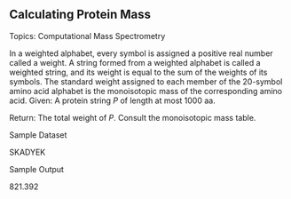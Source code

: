 ## Calculating Protein Mass

Topics: Computational Mass Spectrometry

In a weighted alphabet, every symbol is assigned a positive real number called a weight. A string formed from a weighted alphabet is called a weighted string, and its weight is equal to the sum of the weights of its symbols. The standard weight assigned to each member of the 20-symbol amino acid alphabet is the monoisotopic mass of the corresponding amino acid. Given: A protein string $P$ of length at most 1000 aa. 

 Return: The total weight of $P$. Consult the monoisotopic mass table. 

 Sample Dataset 

 SKADYEK 

 Sample Output 

 821.392